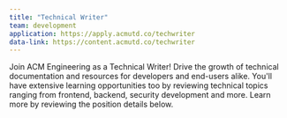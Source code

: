 ```yaml
---
title: "Technical Writer"
team: development
application: https://apply.acmutd.co/techwriter
data-link: https://content.acmutd.co/techwriter
---
```


Join ACM Engineering as a Technical Writer! Drive the growth of technical documentation and resources for developers and end-users alike. You'll have extensive learning opportunities too by reviewing technical topics ranging from frontend, backend, security development and more. Learn more by reviewing the position details below.
